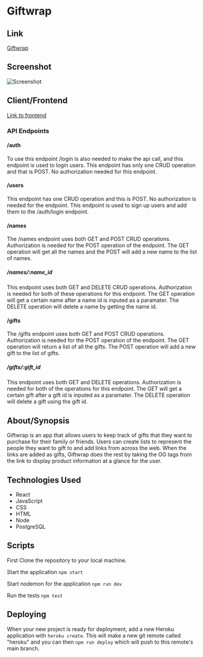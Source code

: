 # Giftwrap

## Link 

[Giftwrap](https://giftwrap-app.vercel.app/)

## Screenshot
![Screenshot](https://user-images.githubusercontent.com/65912593/105913612-19d8ca00-5ffb-11eb-851b-bc519e4d689e.png)

## Client/Frontend 
[Link to frontend](https://github.com/Matt-Moo16/giftwrap-app)

### API Endpoints

#### /auth
To use this endpoint /login is also needed to make the api call, and this endpoint is used to login users. This endpoint has only one CRUD operation and that is POST. No authorization needed for this endpoint. 

#### /users
This endpoint has one CRUD operation and this is POST. No authorization is needed for the endpoint. This endpoint is used to sign up users and add them to the /auth/login endpoint. 

#### /names
The /names endpoint uses both GET and POST CRUD operations. Authorization is needed for the POST operation of the endpoint. The GET operation will get all the names and the POST will add a new name to the list of names. 

##### /names/:name_id 
This endpoint uses both GET and DELETE CRUD operations. Authorization is needed for both of these operations for this endpoint. The GET operation will get a certain name after a name id is inputed as a paramater. The DELETE operation will delete a name by getting the name id. 

#### /gifts
The /gifts endpoint uses both GET and POST CRUD operations. Authorization is needed for the POST operation of the endpoint. The GET operation will return a list of all the gifts. The POST operation will add a new gift to the list of gifts.

##### /gifts/:gift_id
This endpoint uses both GET and DELETE operations. Authorization is needed for both of the operations for this endpoint. The GET will get a certain gift after a gift id is inputed as a paramater. The DELETE operation will delete a gift using the gift id. 

## About/Synopsis
Giftwrap is an app that allows users to keep track of gifts that they want to purchase for their family or friends. Users can create lists to represent the people they want to gift to and add links from across the web. When the links are added as gifts, Giftwrap does the rest by taking the OG tags from the link to display product information at a glance for the user. 

## Technologies Used
* React
* JavaScript
* CSS
* HTML
* Node
* PostgreSQL

## Scripts
First Clone the repository to your local machine.

Start the application `npm start`

Start nodemon for the application `npm run dev`

Run the tests `npm test`

## Deploying

When your new project is ready for deployment, add a new Heroku application with `heroku create`. This will make a new git remote called "heroku" and you can then `npm run deploy` which will push to this remote's main branch.
